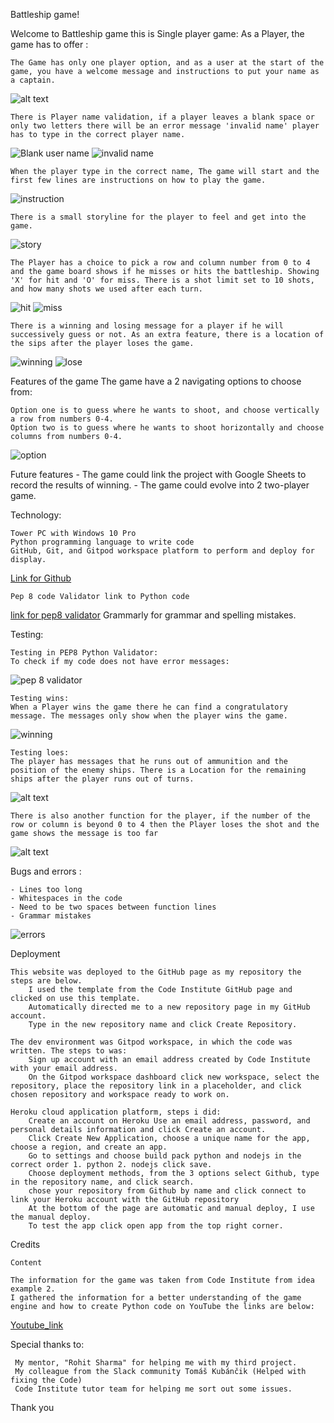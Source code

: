 Battleship game!


Welcome to Battleship game this is Single player game:
As a Player, the game has to offer : 

    The Game has only one player option, and as a user at the start of the game, you have a welcome message and instructions to put your name as a captain. 
![alt text](<assets/images/Welcome massage.png>)

    There is Player name validation, if a player leaves a blank space or only two letters there will be an error message 'invalid name' player has to type in the correct player name.
![Blank user name](<assets/images/blank user name.png>)
![invalid name](<assets/images/invalid user name.png>)

    When the player type in the correct name, The game will start and the first few lines are instructions on how to play the game.
![instruction](assets/images/instruction.png)

    There is a small storyline for the player to feel and get into the game.
![story](assets/images/story.png)
    
    The Player has a choice to pick a row and column number from 0 to 4 and the game board shows if he misses or hits the battleship. Showing 'X' for hit and 'O' for miss. There is a shot limit set to 10 shots, and how many shots we used after each turn.
![hit](assets/images/hit.png)
![miss](assets/images/miss.png)

    There is a winning and losing message for a player if he will successively guess or not. As an extra feature, there is a location of the sips after the player loses the game.
![winning](<assets/images/winnig massage.png>)
![lose](assets/images/lose.png)


Features of the game The game have a 2 navigating options to choose from:

    Option one is to guess where he wants to shoot, and choose vertically a row from numbers 0-4.
    Option two is to guess where he wants to shoot horizontally and choose columns from numbers 0-4.
![option](assets/images/options.png)

Future features
    - The game could link the project with Google Sheets to record the results of winning.
    - The game could evolve into 2 two-player game.

Technology:

    Tower PC with Windows 10 Pro
    Python programming language to write code
    GitHub, Git, and Gitpod workspace platform to perform and deploy for display.
[Link for Github](https://github.com/Cinula)

    Pep 8 code Validator link to Python code
[link for pep8 validator](https://pep8ci.herokuapp.com/)
    Grammarly for grammar and spelling mistakes.

Testing:

    Testing in PEP8 Python Validator:
    To check if my code does not have error messages:
![pep 8 validator](<assets/images/pep8 validator.png>)

    Testing wins:
    When a Player wins the game there he can find a congratulatory message. The messages only show when the player wins the game.
![winning](<assets/images/winnig massage.png>)

    Testing loes:
    The player has messages that he runs out of ammunition and the position of the enemy ships. There is a Location for the remaining ships after the player runs out of turns.
![alt text](assets/images/lose.png)

    There is also another function for the player, if the number of the row or column is beyond 0 to 4 then the Player loses the shot and the game shows the message is too far 
![alt text](assets/images/toofar.png)

Bugs and errors :

    - Lines too long 
    - Whitespaces in the code 
    - Need to be two spaces between function lines
    - Grammar mistakes
![errors](assets/images/errors.png)


Deployment

    This website was deployed to the GitHub page as my repository the steps are below.
        I used the template from the Code Institute GitHub page and clicked on use this template.
        Automatically directed me to a new repository page in my GitHub account. 
        Type in the new repository name and click Create Repository.

    The dev environment was Gitpod workspace, in which the code was written. The steps to was:
        Sign up account with an email address created by Code Institute with your email address.
        On the Gitpod workspace dashboard click new workspace, select the repository, place the repository link in a placeholder, and click chosen repository and workspace ready to work on. 

    Heroku cloud application platform, steps i did:
        Create an account on Heroku Use an email address, password, and personal details information and click Create an account. 
        Click Create New Application, choose a unique name for the app, choose a region, and create an app.
        Go to settings and choose build pack python and nodejs in the correct order 1. python 2. nodejs click save.
        Choose deployment methods, from the 3 options select Github, type in the repository name, and click search. 
        chose your repository from Github by name and click connect to link your Heroku account with the GitHub repository
        At the bottom of the page are automatic and manual deploy, I use the manual deploy.
        To test the app click open app from the top right corner.

Credits
    
    Content

    The information for the game was taken from Code Institute from idea example 2.
    I gathered the information for a better understanding of the game engine and how to create Python code on YouTube the links are below:
[Youtube_link](https://www.youtube.com/watch?v=tF1WRCrd_HQ&t=124s)


 Special thanks to:

     My mentor, "Rohit Sharma" for helping me with my third project.
     My colleague from the Slack community Tomáš Kubánčik (Helped with fixing the Code)
     Code Institute tutor team for helping me sort out some issues. 

Thank you